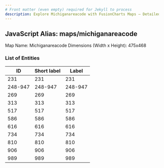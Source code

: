 ```yaml
---
# Front matter (even empty) required for Jekyll to process
description: Explore Michiganareacode with FusionCharts Maps – Detailed features for seamless integration. Try now & enhance your data visualization today! 
---
```


## JavaScript Alias: maps/michiganareacode

Map Name: Michiganareacode
Dimensions (Width x Height): 475x468





### List of Entities

ID | Short label | Label
---|---|---|
231|231|231
248-947|248-947|248-947
269|269|269
313|313|313
517|517|517
586|586|586
616|616|616
734|734|734
810|810|810
906|906|906
989|989|989

